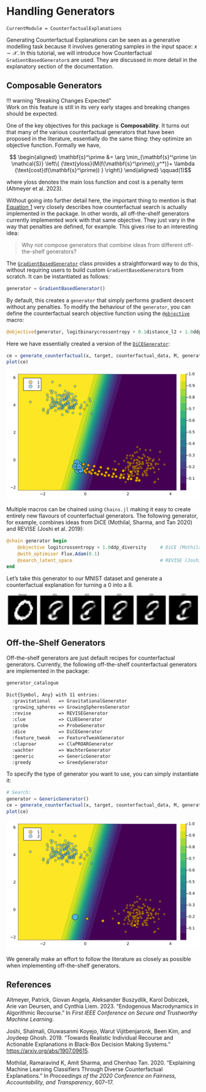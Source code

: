 # Handling Generators

``` @meta
CurrentModule = CounterfactualExplanations 
```

Generating Counterfactual Explanations can be seen as a generative modelling task because it involves generating samples in the input space: $x \sim \mathcal{X}$. In this tutorial, we will introduce how Counterfactual `GradientBasedGenerator`s are used. They are discussed in more detail in the explanatory section of the documentation.

## Composable Generators

!!! warning "Breaking Changes Expected"  
    Work on this feature is still in its very early stages and breaking changes should be expected.

One of the key objectives for this package is **Composability**. It turns out that many of the various counterfactual generators that have been proposed in the literature, essentially do the same thing: they optimize an objective function. Formally we have,

$$
\begin{aligned}
\mathbf{s}^\prime &= \arg \min_{\mathbf{s}^\prime \in \mathcal{S}} \left\{  {\text{yloss}(M(f(\mathbf{s}^\prime)),y^*)}+ \lambda {\text{cost}(f(\mathbf{s}^\prime)) }  \right\} 
\end{aligned} 
 \qquad(1)$$

where $\text{yloss}$ denotes the main loss function and $\text{cost}$ is a penalty term (Altmeyer et al. 2023).

Without going into further detail here, the important thing to mention is that [Equation 1](#eq-general) very closely describes how counterfactual search is actually implemented in the package. In other words, all off-the-shelf generators currently implemented work with that same objective. They just vary in the way that penalties are defined, for example. This gives rise to an interesting idea:

> Why not compose generators that combine ideas from different off-the-shelf generators?

The [`GradientBasedGenerator`](@ref) class provides a straightforward way to do this, without requiring users to build custom `GradientBasedGenerator`s from scratch. It can be instantiated as follows:

``` julia
generator = GradientBasedGenerator()
```

By default, this creates a `generator` that simply performs gradient descent without any penalties. To modify the behaviour of the `generator`, you can define the counterfactual search objective function using the [`@objective`](@ref) macro:

``` julia
@objective(generator, logitbinarycrossentropy + 0.1distance_l2 + 1.0ddp_diversity)
```

Here we have essentially created a version of the [`DiCEGenerator`](@ref):

``` julia
ce = generate_counterfactual(x, target, counterfactual_data, M, generator; num_counterfactuals=5)
plot(ce)
```

![](generators_files/figure-commonmark/cell-5-output-1.svg)

Multiple macros can be chained using `Chains.jl` making it easy to create entirely new flavours of counterfactual generators. The following generator, for example, combines ideas from DiCE (Mothilal, Sharma, and Tan 2020) and REVISE (Joshi et al. 2019):

``` julia
@chain generator begin
    @objective logitcrossentropy + 1.0ddp_diversity     # DiCE (Mothilal et al. 2020)
    @with_optimiser Flux.Adam(0.1)                      
    @search_latent_space                                # REVISE (Joshi et al. 2019)
end
```

Let’s take this generator to our MNIST dataset and generate a counterfactual explanation for turning a 0 into a 8.

![](generators_files/figure-commonmark/cell-10-output-1.svg)

## Off-the-Shelf Generators

Off-the-shelf generators are just default recipes for counterfactual generators. Currently, the following off-the-shelf counterfactual generators are implemented in the package:

``` julia
generator_catalogue
```

    Dict{Symbol, Any} with 11 entries:
      :gravitational   => GravitationalGenerator
      :growing_spheres => GrowingSpheresGenerator
      :revise          => REVISEGenerator
      :clue            => CLUEGenerator
      :probe           => ProbeGenerator
      :dice            => DiCEGenerator
      :feature_tweak   => FeatureTweakGenerator
      :claproar        => ClaPROARGenerator
      :wachter         => WachterGenerator
      :generic         => GenericGenerator
      :greedy          => GreedyGenerator

To specify the type of generator you want to use, you can simply instantiate it:

``` julia
# Search:
generator = GenericGenerator()
ce = generate_counterfactual(x, target, counterfactual_data, M, generator)
plot(ce)
```

![](generators_files/figure-commonmark/cell-13-output-1.svg)

We generally make an effort to follow the literature as closely as possible when implementing off-the-shelf generators.

## References

Altmeyer, Patrick, Giovan Angela, Aleksander Buszydlik, Karol Dobiczek, Arie van Deursen, and Cynthia Liem. 2023. “Endogenous Macrodynamics in Algorithmic Recourse.” In *First IEEE Conference on Secure and Trustworthy Machine Learning*.

Joshi, Shalmali, Oluwasanmi Koyejo, Warut Vijitbenjaronk, Been Kim, and Joydeep Ghosh. 2019. “Towards Realistic Individual Recourse and Actionable Explanations in Black-Box Decision Making Systems.” <https://arxiv.org/abs/1907.09615>.

Mothilal, Ramaravind K, Amit Sharma, and Chenhao Tan. 2020. “Explaining Machine Learning Classifiers Through Diverse Counterfactual Explanations.” In *Proceedings of the 2020 Conference on Fairness, Accountability, and Transparency*, 607–17.
